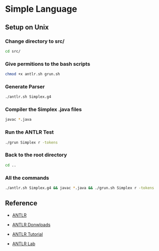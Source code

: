 # Simple Language

## Setup on Unix

### Change directory to src/

```bash
cd src/
```

### Give permitions to the bash scripts

```bash
chmod +x antlr.sh grun.sh
```

### Generate Parser

```bash
./antlr.sh Simplex.g4
```

### Compiler the Simplex .java files

```bash
javac *.java
```

### Run the ANTLR Test

```bash
./grun Simplex r -tokens
```

### Back to the root directory

```bash
cd ..
```

### All the commands

```bash
./antlr.sh Simplex.g4 && javac *.java && ./grun.sh Simplex r -tokens
```

## Reference

- [ANTLR](https://www.antlr.org/index.html)

- [ANTLR Donwloads](https://www.antlr.org/download.html)

- [ANTLR Tutorial](https://github.com/antlr/antlr4/blob/master/doc/index.md)

- [ANTLR Lab](http://lab.antlr.org/)
